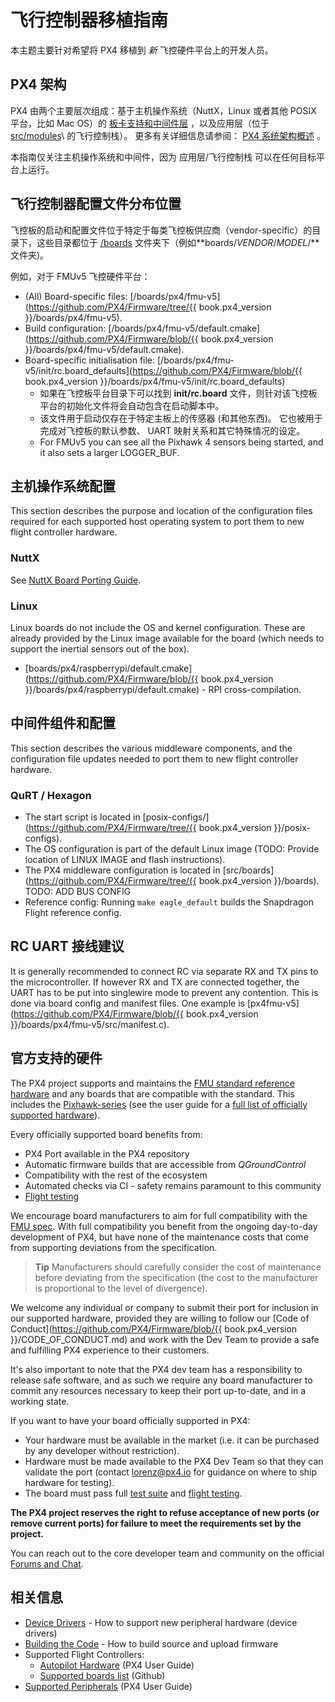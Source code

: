# 飞行控制器移植指南

本主题主要针对希望将 PX4 移植到 *新* 飞控硬件平台上的开发人员。

## PX4 架构

PX4 由两个主要层次组成：基于主机操作系统（NuttX，Linux 或者其他 POSIX 平台，比如 Mac OS）的 [板卡支持和中间件层](../middleware/README.md) ，以及应用层（位于 [src/modules](https://github.com/PX4/Firmware/tree/master/src/modules)\ 的飞行控制栈）。 更多有关详细信息请参阅： [PX4 系统架构概述](../concept/architecture.md) 。

本指南仅关注主机操作系统和中间件，因为 应用层/飞行控制栈 可以在任何目标平台上运行。

## 飞行控制器配置文件分布位置

飞控板的启动和配置文件位于特定于每类飞控板供应商（vendor-specific）的目录下，这些目录都位于 [/boards](https://github.com/PX4/Firmware/tree/master/boards/) 文件夹下（例如**boards/*VENDOR*/*MODEL*/**文件夹)。

例如，对于 FMUv5 飞控硬件平台：

* (All) Board-specific files: [/boards/px4/fmu-v5](https://github.com/PX4/Firmware/tree/{{ book.px4_version }}/boards/px4/fmu-v5). 
* Build configuration: [/boards/px4/fmu-v5/default.cmake](https://github.com/PX4/Firmware/blob/{{ book.px4_version }}/boards/px4/fmu-v5/default.cmake).
* Board-specific initialisation file: [/boards/px4/fmu-v5/init/rc.board_defaults](https://github.com/PX4/Firmware/blob/{{ book.px4_version }}/boards/px4/fmu-v5/init/rc.board_defaults) 
  * 如果在飞控板平台目录下可以找到 **init/rc.board** 文件，则针对该飞控板平台的初始化文件将会自动包含在启动脚本中。
  * 该文件用于启动仅存在于特定主板上的传感器 (和其他东西)。 它也被用于完成对飞控板的默认参数、 UART 映射关系和其它特殊情况的设定。
  * For FMUv5 you can see all the Pixhawk 4 sensors being started, and it also sets a larger LOGGER_BUF. 

## 主机操作系统配置

This section describes the purpose and location of the configuration files required for each supported host operating system to port them to new flight controller hardware.

### NuttX

See [NuttX Board Porting Guide](porting_guide_nuttx.md).

### Linux

Linux boards do not include the OS and kernel configuration. These are already provided by the Linux image available for the board (which needs to support the inertial sensors out of the box).

* [boards/px4/raspberrypi/default.cmake](https://github.com/PX4/Firmware/blob/{{ book.px4_version }}/boards/px4/raspberrypi/default.cmake) - RPI cross-compilation. 

## 中间件组件和配置

This section describes the various middleware components, and the configuration file updates needed to port them to new flight controller hardware.

### QuRT / Hexagon

* The start script is located in [posix-configs/](https://github.com/PX4/Firmware/tree/{{ book.px4_version }}/posix-configs).
* The OS configuration is part of the default Linux image (TODO: Provide location of LINUX IMAGE and flash instructions).
* The PX4 middleware configuration is located in [src/boards](https://github.com/PX4/Firmware/tree/{{ book.px4_version }}/boards). TODO: ADD BUS CONFIG 
* Reference config: Running `make eagle_default` builds the Snapdragon Flight reference config.

## RC UART 接线建议

It is generally recommended to connect RC via separate RX and TX pins to the microcontroller. If however RX and TX are connected together, the UART has to be put into singlewire mode to prevent any contention. This is done via board config and manifest files. One example is [px4fmu-v5](https://github.com/PX4/Firmware/blob/{{ book.px4_version }}/boards/px4/fmu-v5/src/manifest.c).

## 官方支持的硬件

The PX4 project supports and maintains the [FMU standard reference hardware](../hardware/reference_design.md) and any boards that are compatible with the standard. This includes the [Pixhawk-series](https://docs.px4.io/master/en/flight_controller/pixhawk_series.html) (see the user guide for a [full list of officially supported hardware](https://docs.px4.io/master/en/flight_controller/)).

Every officially supported board benefits from:

* PX4 Port available in the PX4 repository
* Automatic firmware builds that are accessible from *QGroundControl*
* Compatibility with the rest of the ecosystem
* Automated checks via CI - safety remains paramount to this community
* [Flight testing](../test_and_ci/test_flights.md)

We encourage board manufacturers to aim for full compatibility with the [FMU spec](https://pixhawk.org/). With full compatibility you benefit from the ongoing day-to-day development of PX4, but have none of the maintenance costs that come from supporting deviations from the specification.

> **Tip** Manufacturers should carefully consider the cost of maintenance before deviating from the specification (the cost to the manufacturer is proportional to the level of divergence).

We welcome any individual or company to submit their port for inclusion in our supported hardware, provided they are willing to follow our [Code of Conduct](https://github.com/PX4/Firmware/blob/{{ book.px4_version }}/CODE_OF_CONDUCT.md) and work with the Dev Team to provide a safe and fulfilling PX4 experience to their customers.

It's also important to note that the PX4 dev team has a responsibility to release safe software, and as such we require any board manufacturer to commit any resources necessary to keep their port up-to-date, and in a working state.

If you want to have your board officially supported in PX4:

* Your hardware must be available in the market (i.e. it can be purchased by any developer without restriction).
* Hardware must be made available to the PX4 Dev Team so that they can validate the port (contact <lorenz@px4.io> for guidance on where to ship hardware for testing).
* The board must pass full [test suite](../test_and_ci/README.md) and [flight testing](../test_and_ci/test_flights.md).

**The PX4 project reserves the right to refuse acceptance of new ports (or remove current ports) for failure to meet the requirements set by the project.**

You can reach out to the core developer team and community on the official [Forums and Chat](../README.md#support).

## 相关信息

* [Device Drivers](../middleware/drivers.md) - How to support new peripheral hardware (device drivers)
* [Building the Code](../setup/building_px4.md) - How to build source and upload firmware 
* Supported Flight Controllers: 
  * [Autopilot Hardware](https://docs.px4.io/master/en/flight_controller/) (PX4 User Guide)
  * [Supported boards list](https://github.com/PX4/Firmware/#supported-hardware) (Github)
* [Supported Peripherals](https://docs.px4.io/master/en/peripherals/) (PX4 User Guide)